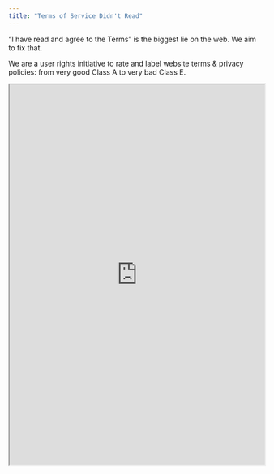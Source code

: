 ```yaml
---
title: "Terms of Service Didn't Read"
---
```


“I have read and agree to the Terms” is the biggest lie on the web. We aim to fix that.  

We are a user rights initiative to rate and label website terms & privacy policies: from very good Class A to very bad Class E.

<iframe height="750" width="100%" src="https://ewelton.github.io/ktest/wiki.html#Terms%20of%20Service%20Didn't%20Read"></iframe>

